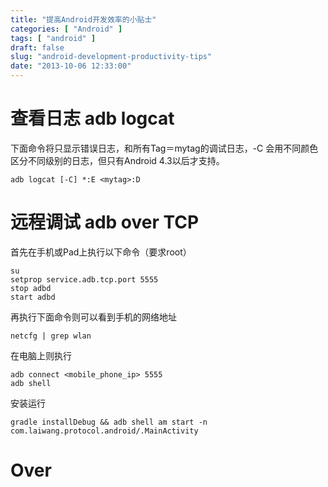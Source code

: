 ```yaml
---
title: "提高Android开发效率的小贴士"
categories: [ "Android" ]
tags: [ "android" ]
draft: false
slug: "android-development-productivity-tips"
date: "2013-10-06 12:33:00"
---
```


# 查看日志 adb logcat

下面命令将只显示错误日志，和所有Tag＝mytag的调试日志，-C 会用不同颜色区分不同级别的日志，但只有Android 4.3以后才支持。


<!--more-->


```
adb logcat [-C] *:E <mytag>:D
```

# 远程调试 adb over TCP

首先在手机或Pad上执行以下命令（要求root）

```
su
setprop service.adb.tcp.port 5555
stop adbd
start adbd
```
再执行下面命令则可以看到手机的网络地址

```
netcfg | grep wlan
```

在电脑上则执行

```
adb connect <mobile_phone_ip> 5555
adb shell
```

安装运行

```
gradle installDebug && adb shell am start -n com.laiwang.protocol.android/.MainActivity
```

# Over

